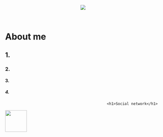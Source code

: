 <body>
 <div>
    <p align="center"> 
             <img src="https://media.tenor.com/je-huTL1vwgAAAAi/loading-buffering.gif">
    </p>                                                                                                  
  </div>
  <br>                                                                   
       <p align="center"><h1>About me</h1>
              <h2>1.</h2>
                 <h3>2.</h3>
                    <h4>3.</h4>
                         <h5>4.</h5>    
                            </p>
                                       
                                                  
                                                  <h1>Social network</h1>
  <div style="border:30px;"><a href="https://vk.com/coffecuthe"><img src="https://img2.freepng.ru/20180712/utf/kisspng-vk-facebook-logo-blog-5b46f186bdb829.3268971815313760067771.jpg" width="70"</a></div>
  
</body>
